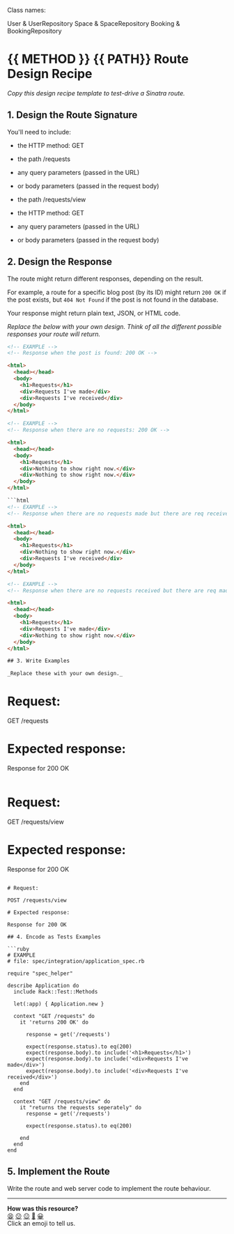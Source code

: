 Class names:

User & UserRepository
Space & SpaceRepository
Booking & BookingRepository

# {{ METHOD }} {{ PATH}} Route Design Recipe

_Copy this design recipe template to test-drive a Sinatra route._

## 1. Design the Route Signature

You'll need to include:
  * the HTTP method: GET
  * the path /requests
  * any query parameters (passed in the URL)
  * or body parameters (passed in the request body)

  * the path /requests/view
   * the HTTP method: GET
  * any query parameters (passed in the URL)
  * or body parameters (passed in the request body)

## 2. Design the Response

The route might return different responses, depending on the result.

For example, a route for a specific blog post (by its ID) might return `200 OK` if the post exists, but `404 Not Found` if the post is not found in the database.

Your response might return plain text, JSON, or HTML code. 

_Replace the below with your own design. Think of all the different possible responses your route will return._

```html
<!-- EXAMPLE -->
<!-- Response when the post is found: 200 OK -->

<html>
  <head></head>
  <body>
    <h1>Requests</h1>
    <div>Requests I've made</div>
    <div>Requests I've received</div>
  </body>
</html>
```

```html
<!-- EXAMPLE -->
<!-- Response when there are no requests: 200 OK -->

<html>
  <head></head>
  <body>
    <h1>Requests</h1>
    <div>Nothing to show right now.</div>
    <div>Nothing to show right now.</div>
  </body>
</html>

```html
<!-- EXAMPLE -->
<!-- Response when there are no requests made but there are req received: 200 OK -->

<html>
  <head></head>
  <body>
    <h1>Requests</h1>
    <div>Nothing to show right now.</div>
    <div>Requests I've received</div>
  </body>
</html>
```
```html
<!-- EXAMPLE -->
<!-- Response when there are no requests received but there are req made: 200 OK -->

<html>
  <head></head>
  <body>
    <h1>Requests</h1>
    <div>Requests I've made</div>
    <div>Nothing to show right now.</div>
  </body>
</html>

## 3. Write Examples

_Replace these with your own design._

```
# Request:

GET /requests

# Expected response:

Response for 200 OK
```

```
# Request:

GET /requests/view

# Expected response:

Response for 200 OK
```

# Request:

POST /requests/view

# Expected response:

Response for 200 OK

## 4. Encode as Tests Examples

```ruby
# EXAMPLE
# file: spec/integration/application_spec.rb

require "spec_helper"

describe Application do
  include Rack::Test::Methods

  let(:app) { Application.new }

  context "GET /requests" do
    it 'returns 200 OK' do
      
      response = get('/requests')

      expect(response.status).to eq(200)
      expect(response.body).to include('<h1>Requests</h1>')
      expect(response.body).to include('<div>Requests I've made</div>')
      expect(response.body).to include('<div>Requests I've received</div>')
    end
  end

  context "GET /requests/view" do
    it "returns the requests seperately" do
      response = get('/requests')

      expect(response.status).to eq(200)

    end
  end
end
```

## 5. Implement the Route

Write the route and web server code to implement the route behaviour.

<!-- BEGIN GENERATED SECTION DO NOT EDIT -->

---

**How was this resource?**  
[😫](https://airtable.com/shrUJ3t7KLMqVRFKR?prefill_Repository=makersacademy%2Fweb-applications&prefill_File=resources%2Fsinatra_route_design_recipe_template.md&prefill_Sentiment=😫) [😕](https://airtable.com/shrUJ3t7KLMqVRFKR?prefill_Repository=makersacademy%2Fweb-applications&prefill_File=resources%2Fsinatra_route_design_recipe_template.md&prefill_Sentiment=😕) [😐](https://airtable.com/shrUJ3t7KLMqVRFKR?prefill_Repository=makersacademy%2Fweb-applications&prefill_File=resources%2Fsinatra_route_design_recipe_template.md&prefill_Sentiment=😐) [🙂](https://airtable.com/shrUJ3t7KLMqVRFKR?prefill_Repository=makersacademy%2Fweb-applications&prefill_File=resources%2Fsinatra_route_design_recipe_template.md&prefill_Sentiment=🙂) [😀](https://airtable.com/shrUJ3t7KLMqVRFKR?prefill_Repository=makersacademy%2Fweb-applications&prefill_File=resources%2Fsinatra_route_design_recipe_template.md&prefill_Sentiment=😀)  
Click an emoji to tell us.

<!-- END GENERATED SECTION DO NOT EDIT -->